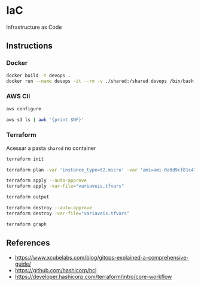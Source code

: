# IaC

Infrastructure as Code

## Instructions

### Docker

```sh
docker build -t devops .
docker run --name devops -it --rm -v ./shared:/shared devops /bin/bash
```

### AWS Cli

```sh
aws configure
```

```sh
aws s3 ls | awk '{print $NF}'
```

### Terraform

Acessar a pasta ```shared``` no container

```sh
terraform init
```

```sh
terraform plan -var 'instance_type=t2.micro' -var 'ami=ami-0a0d9cf81c479446a' -out lab2-plan.txt
```

```sh
terraform apply --auto-approve
terraform apply -var-file="variaveis.tfvars"
```

```sh
terraform output
```

```sh
terraform destroy --auto-approve
terraform destroy -var-file="variaveis.tfvars"
```

```sh
terraform graph
```

## References

- https://www.xcubelabs.com/blog/gitops-explained-a-comprehensive-guide/
- https://github.com/hashicorp/hcl
- https://developer.hashicorp.com/terraform/intro/core-workflow
